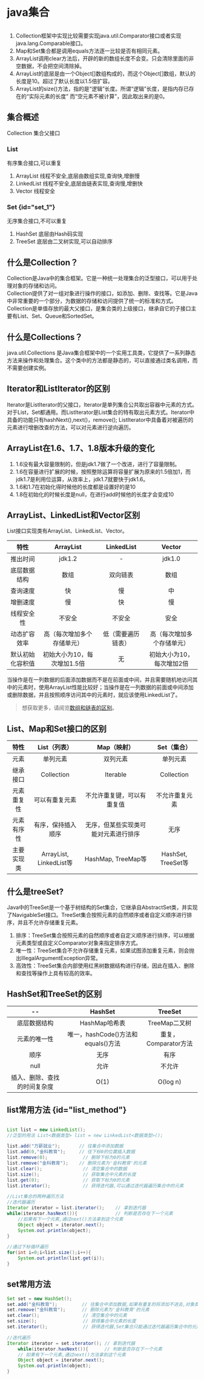 # java集合

<img src="collection.png" alt=""/>

1. Collection框架中实现比较需要实现java.util.Comparator接口或者实现java.lang.Comparable接口。
2. Map和Set集合都是调用equals方法逐一比较是否有相同元素。
3. ArrayList调用clear方法后，开辟的新的数组长度不会变。只会清除里面的非空数据，不会把空间清除掉。
4. ArrayList的底层是由一个Object[]数组构成的，而这个Object[]数组，默认的长度是10。超过了默认长度以1.5倍扩容。
5. ArrayList的size()方法，指的是“逻辑”长度。所谓“逻辑”长度，是指内存已存在的“实际元素的长度” 而“空元素不被计算”，因此取出来的是0。

## 集合概述
Collection 集合父接口
### List
有序集合接口,可以重复
1. ArrayList 线程不安全,底层由数组实现,查询快,增删慢 
2. LinkedList 线程不安全,底层由链表实现,查询慢,增删快
3. Vector 线程安全
### Set {id="set_1"}
无序集合接口,不可以重复
1. HashSet 底层由Hash码实现
2. TreeSet 底层由二叉树实现,可以自动排序

## 什么是Collection？
Collection是Java中的集合框架。它是一种统一处理集合的泛型接口，可以用于处理对象的存储和访问。  
Collection提供了对一组对象进行操作的接口，如添加、删除、查找等。它是Java中非常重要的一个部分，为数据的存储和访问提供了统一的标准和方式。  
Collection是单值存放的最大父接口，是集合类的上级接口，继承自它的子接口主要有List、Set、Queue和SortedSet。

## 什么是Collections？
java.util.Collections 是Java集合框架中的一个实用工具类，它提供了一系列静态方法来操作和处理集合。这个类中的方法都是静态的，可以直接通过类名调用，而不需要创建实例。

## Iterator和ListIterator的区别
Iterator是ListIterator的父接口，Iterator是单列集合公共取出容器中元素的方式。对于List，Set都通用。而ListIterator是List集合的特有取出元素方式。Iterator中具备的功能只有hashNext(),next()，remove(); ListIterator中具备着对被遍历的元素进行增删改查的方法，可以对元素进行逆向遍历。

## ArrayList在1.6、1.7、1.8版本升级的变化
1. 1.6没有最大容量限制的，但是jdk1.7做了一个改进，进行了容量限制。
2. 1.6在容量进行扩展的时候，按照整除运算将容量扩展为原来的1.5倍加1，而jdk1.7是利用位运算，从效率上，jdk1.7就要快于jdk1.6。
3. 1.6和1.7在初始化得时候他的长度都是设置好的是10
4. 1.8在初始化的时候长度是null，在进行add时候他的长度才会变成10

## ArrayList、LinkedList和Vector区别
List接口实现类有ArrayList、LinkedList、Vector。

|    特性    |    ArrayList     | LinkedList |     Vector     |  
|:--------:|:----------------:|:----------:|:--------------:|  
|   推出时间   |      jdk1.2      |     -      |     jdk1.0     |  
|  底层数据结构  |        数组        |    双向链表    |       数组       |  
|   查询速度   |        快         |     慢      |       中        |  
|   增删速度   |        慢         |     快      |       慢        |  
|  线程安全性   |       不安全        |    不安全     |       安全       |  
|  动态扩容效率  |  高（每次增加多个存储单元）   | 低（需要遍历链表）  | 高（每次增加多个存储单元）  |  
| 默认初始化容积值 | 初始大小为10，每次增加1.5倍 |     无      | 初始大小为10，每次增加2倍 |

当操作是在一列数据的后面添加数据而不是在前面或中间，并且需要随机地访问其中的元素时，使用ArrayList性能比较好；当操作是在一列数据的前面或中间添加或删除数据，并且按照顺序访问其中的元素时，就应该使用LinkedList了。
> 想获取更多，请阅览[数组和链表的区别](data-structure.md#data_1)。

## List、Map和Set接口的区别

|  特性   |        List（列表）        |      Map（映射）       |      Set（集合）      |  
|:-----:|:----------------------:|:------------------:|:-----------------:|  
|  元素   |          单列元素          |        双列元素        |       单列元素        |
| 继承接口  |       Collection       |      Iterable      |    Collection     |  
| 元素重复性 |        可以有重复元素         |   不允许重复键，可以有重复值    |      不允许重复元素      |  
| 元素有序性 |       有序，保持插入顺序        | 无序，但某些实现类可能对元素进行排序 |        无序         |  
| 主要实现类 | ArrayList, LinkedList等 | HashMap, TreeMap等  | HashSet, TreeSet等 |

## 什么是treeSet?
Java中的TreeSet是一个基于树结构的Set集合，它继承自AbstractSet类，并实现了NavigableSet接口。TreeSet集合按照元素的自然顺序或者自定义顺序进行排序，并且不允许存储重复元素。
1. 排序：TreeSet集合按照元素的自然顺序或者自定义顺序进行排序，可以根据元素类型或自定义Comparator对象来指定排序方式。
2. 唯一性：TreeSet集合不允许存储重复元素，如果试图添加重复元素，则会抛出IllegalArgumentException异常。
3. 高效性：TreeSet集合内部使用红黑树数据结构进行存储，因此在插入、删除和查找等操作上具有较高的效率。

## HashSet和TreeSet的区别

|       --       |          HashSet           |     TreeSet     |  
|:--------------:|:--------------------------:|:---------------:|
|     底层数据结构     |         HashMap哈希表         |   TreeMap二叉树    |
|     元素的唯一性     | 唯一，hashCode()方法和equals()方法 | 重复，Comparator方法 |
|       顺序       |             无序             |       有序        |
|      null      |             允许             |       不允许       |
| 插入、删除、查找的时间复杂度 |            O(1)            |    O(log n)     |

## list常用方法 {id="list_method"}
```Java

List list = new LinkedList();
//泛型的用法 List<数据类型> list = new LinkedList<数据类型>();

list.add("万薪就业");       // 往集合中添加数据
list.add(0,"金科教育");     // 往下标0的位置插入数据
list.remove(0);             // 删除下标为0的元素
list.remove("金科教育");    // 删除元素为'金科教育'的元素
list.clear();               // 清空集合中的数据
list.size();                // 获取集合中元素的长度
list.get(0);                // 获取下标为0的元素
list.iterator();            // 获得迭代器,可以通过迭代器遍历集合中的元素

//List集合的两种遍历方法
//迭代器遍历
Iterator iterator = list.iterator();    // 拿到迭代器
while(iterator.hasNext()){              // 判断是否存在下一个元素
    //如果有下一个元素,通过next()方法拿到这个元素
    Object object = iterator.next();
    System.out.println(object);
}

//通过下标循环遍历
for(int i=0;i<list.size();i++){
    System.out.println(list.get(i));
}

```


## set常用方法
```Java
Set set = new HashSet();
set.add("金科教育");         // 往集合中添加数据,如果有重复的将添加不进去,对象类型的参数,记得要重写equals方法才行
set.remove("金科教育");      // 删除元素为'金科教育'的元素
set.clear();                // 清空集合中的元素
set.size();                 // 获得集合中元素的长度
set.iterator();             // 获得迭代器,Set集合只能通过迭代器遍历集合中的元素

//迭代遍历
Iterator iterator = set.iterator(); // 拿到迭代器
    while(iterator.hasNext()){      // 判断是否存在下一个元素
    // 如果有下一个元素,通过next()方法拿到这个元素
    Object object = iterator.next();
    System.out.println(object);
}
```
